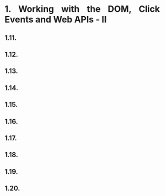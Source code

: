 <div style="text-align: justify">

# 1. Working with the DOM, Click Events and Web APIs - II

## 1.11. 

## 1.12. 

## 1.13. 

## 1.14. 

## 1.15. 

## 1.16. 

## 1.17. 

## 1.18. 

## 1.19. 

## 1.20. 


</div>